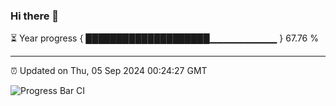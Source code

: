 ### Hi there 👋

⏳ Year progress { ████████████████████▁▁▁▁▁▁▁▁▁▁ } 67.76 %

---

⏰ Updated on Thu, 05 Sep 2024 00:24:27 GMT

![Progress Bar CI](https://github.com/EinsPommes/EinsPommes/blob/main/.github/workflows/main.yml)
